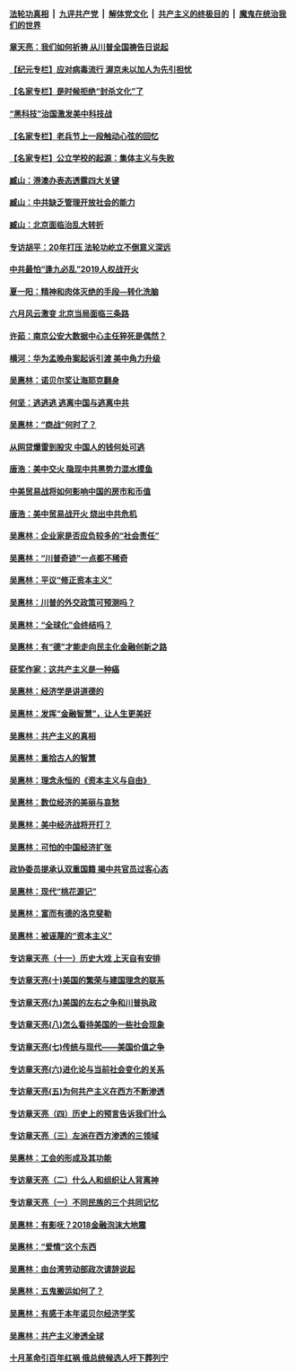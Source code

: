 

####  [法轮功真相](../../../../basic/blob/master/README.md?t=07041531) &nbsp;|&nbsp; [九评共产党](../../../../9ping.md/blob/master/README.md?t=07041531) &nbsp;|&nbsp; [解体党文化](../../../../jtdwh.md/blob/master/README.md?t=07041531)  &nbsp;|&nbsp; [共产主义的终极目的](../../../../gczydzjmd.md/blob/master/README.md?t=07041531) &nbsp;|&nbsp; [魔鬼在统治我们的世界](../../../../mgztzwmdsj.md/blob/master/README.md?t=07041531) 

#### [章天亮：我们如何祈祷 从川普全国祷告日说起](../pages/nsc423/n11944627.md?t=07041531) 

#### [【纪元专栏】应对病毒流行 渥京未以加人为先引担忧](../pages/nsc423/n11875714.md?t=07041531) 

#### [【名家专栏】是时候拒绝“封杀文化”了](../pages/nsc423/n11814093.md?t=07041531) 

#### [“黑科技”治国激发美中科技战](../pages/nsc423/n11638056.md?t=07041531) 

#### [【名家专栏】老兵节上一段触动心弦的回忆](../pages/nsc423/n11646016.md?t=07041531) 

#### [【名家专栏】公立学校的起源：集体主义与失败](../pages/nsc423/n11601833.md?t=07041531) 

#### [臧山：港澳办表态透露四大关键](../pages/nsc423/n11421628.md?t=07041531) 

#### [臧山：中共缺乏管理开放社会的能力](../pages/nsc423/n11407457.md?t=07041531) 

#### [臧山：北京面临治乱大转折](../pages/nsc423/n11406895.md?t=07041531) 

#### [专访胡平：20年打压 法轮功屹立不倒意义深远](../pages/nsc423/n11398800.md?t=07041531) 

#### [中共最怕“逢九必乱”2019人权战开火](../pages/nsc423/n11385248.md?t=07041531) 

#### [夏一阳：精神和肉体灭绝的手段—转化洗脑](../pages/nsc423/n11368250.md?t=07041531) 

#### [六月风云激变 北京当局面临三条路](../pages/nsc423/n11313668.md?t=07041531) 

#### [许茹：南京公安大数据中心主任猝死是偶然？](../pages/nsc423/n11064744.md?t=07041531) 

#### [横河：华为孟晚舟案起诉引渡 美中角力升级](../pages/nsc423/n11027230.md?t=07041531) 

#### [吴惠林：诺贝尔奖让海耶克翻身](../pages/nsc423/n10890049.md?t=07041531) 

#### [何坚：逃逃逃 逃离中国与逃离中共](../pages/nsc423/n10592891.md?t=07041531) 

#### [吴惠林：“商战”何时了？](../pages/nsc423/n10573558.md?t=07041531) 

#### [从网贷爆雷到股灾 中国人的钱何处可逃](../pages/nsc423/n10572800.md?t=07041531) 

#### [唐浩：美中交火 隐现中共黑势力混水摸鱼](../pages/nsc423/n10544040.md?t=07041531) 

#### [中美贸易战将如何影响中国的房市和币值](../pages/nsc423/n10543697.md?t=07041531) 

#### [唐浩：美中贸易战开火 烧出中共危机](../pages/nsc423/n10540126.md?t=07041531) 

#### [吴惠林：企业家是否应负较多的“社会责任”](../pages/nsc423/n10535022.md?t=07041531) 

#### [吴惠林：“川普奇迹”一点都不稀奇](../pages/nsc423/n10512808.md?t=07041531) 

#### [吴惠林：平议“修正资本主义”](../pages/nsc423/n10495724.md?t=07041531) 

#### [吴惠林：川普的外交政策可预测吗？](../pages/nsc423/n10462387.md?t=07041531) 

#### [吴惠林：“全球化”会终结吗？](../pages/nsc423/n10452838.md?t=07041531) 

#### [吴惠林：有“德”才能走向民主化金融创新之路](../pages/nsc423/n10432292.md?t=07041531) 

#### [获奖作家：这共产主义是一种癌](../pages/nsc423/n10431541.md?t=07041531) 

#### [吴惠林：经济学是讲道德的](../pages/nsc423/n10398014.md?t=07041531) 

#### [吴惠林：发挥“金融智慧”，让人生更美好](../pages/nsc423/n10375019.md?t=07041531) 

#### [吴惠林：共产主义的真相](../pages/nsc423/n10351394.md?t=07041531) 

#### [吴惠林：重拾古人的智慧](../pages/nsc423/n10337691.md?t=07041531) 

#### [吴惠林：理念永恒的《资本主义与自由》](../pages/nsc423/n10316274.md?t=07041531) 

#### [吴惠林：数位经济的美丽与哀愁](../pages/nsc423/n10292946.md?t=07041531) 

#### [吴惠林：美中经济战将开打？](../pages/nsc423/n10258825.md?t=07041531) 

#### [吴惠林：可怕的中国经济扩张](../pages/nsc423/n10219147.md?t=07041531) 

#### [政协委员提承认双重国籍 揭中共官员过客心态](../pages/nsc423/n10208809.md?t=07041531) 

#### [吴惠林：现代“桃花源记”](../pages/nsc423/n10185234.md?t=07041531) 

#### [吴惠林：富而有德的洛克斐勒](../pages/nsc423/n10142264.md?t=07041531) 

#### [吴惠林：被诬蔑的“资本主义”](../pages/nsc423/n10124816.md?t=07041531) 

#### [专访章天亮（十一）历史大戏 上天自有安排](../pages/nsc423/n10094905.md?t=07041531) 

#### [专访章天亮(十)美国的繁荣与建国理念的联系](../pages/nsc423/n10094899.md?t=07041531) 

#### [专访章天亮(九)美国的左右之争和川普执政](../pages/nsc423/n10094889.md?t=07041531) 

#### [专访章天亮(八)怎么看待美国的一些社会现象](../pages/nsc423/n10094857.md?t=07041531) 

#### [专访章天亮(七)传统与现代——美国价值之争](../pages/nsc423/n10093140.md?t=07041531) 

#### [专访章天亮(六)进化论与当前社会变化的关系](../pages/nsc423/n10092036.md?t=07041531) 

#### [专访章天亮(五)为何共产主义在西方不断渗透](../pages/nsc423/n10083620.md?t=07041531) 

#### [专访章天亮（四）历史上的预言告诉我们什么](../pages/nsc423/n10083606.md?t=07041531) 

#### [专访章天亮（三）左派在西方渗透的三领域](../pages/nsc423/n10081115.md?t=07041531) 

#### [吴惠林：工会的形成及其功能](../pages/nsc423/n10080633.md?t=07041531) 

#### [专访章天亮（二）什么人和组织让人背离神](../pages/nsc423/n10076637.md?t=07041531) 

#### [专访章天亮（一）不同民族的三个共同记忆](../pages/nsc423/n10074188.md?t=07041531) 

#### [吴惠林：有影呒？2018金融泡沫大地震](../pages/nsc423/n10040534.md?t=07041531) 

#### [吴惠林：“爱情”这个东西](../pages/nsc423/n10019423.md?t=07041531) 

#### [吴惠林：由台湾劳动部政次请辞说起](../pages/nsc423/n9979679.md?t=07041531) 

#### [吴惠林：五鬼搬运如何了？](../pages/nsc423/n9925338.md?t=07041531) 

#### [吴惠林：有感于本年诺贝尔经济学奖](../pages/nsc423/n9871883.md?t=07041531) 

#### [吴惠林：共产主义渗透全球](../pages/nsc423/n9812748.md?t=07041531) 

#### [十月革命引百年红祸 俄总统候选人吁下葬列宁](../pages/nsc423/n9810182.md?t=07041531) 

